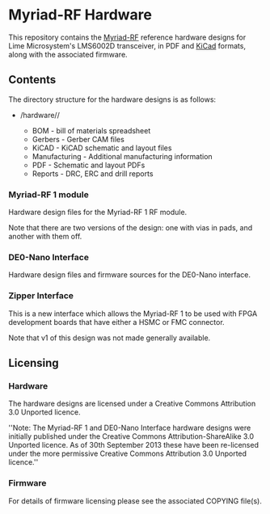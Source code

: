 # Myriad-RF Hardware

This repository contains the [Myriad-RF](http://myriadrf.org/) reference hardware designs for Lime Microsystem's LMS6002D transceiver, in PDF and [KiCad](http://www.kicad-pcb.org) formats, along with the associated firmware.

## Contents

The directory structure for the hardware designs is as follows:

- <project>/hardware/<version>/
    - BOM		- bill of materials spreadsheet
    - Gerbers		- Gerber CAM files
    - KiCAD		- KiCAD schematic and layout files
    - Manufacturing	- Additional manufacturing information
    - PDF		- Schematic and layout PDFs
    - Reports		- DRC, ERC and drill reports

### Myriad-RF 1 module

Hardware design files for the Myriad-RF 1 RF module.

Note that there are two versions of the design: one with vias in pads, and another with them off.

### DE0-Nano Interface

Hardware design files and firmware sources for the DE0-Nano interface.

### Zipper Interface

This is a new interface which allows the Myriad-RF 1 to be used with FPGA development boards that have either a HSMC or FMC connector.

Note that v1 of this design was not made generally available.

## Licensing

### Hardware

The hardware designs are licensed under a Creative Commons Attribution 3.0 Unported licence.

''Note: The Myriad-RF 1 and DE0-Nano Interface hardware designs were initially published under the Creative Commons Attribution-ShareAlike 3.0 Unported licence. As of 30th September 2013 these have been re-licensed under the more permissive Creative Commons Attribution 3.0 Unported licence.''

### Firmware

For details of firmware licensing please see the associated COPYING file(s).

